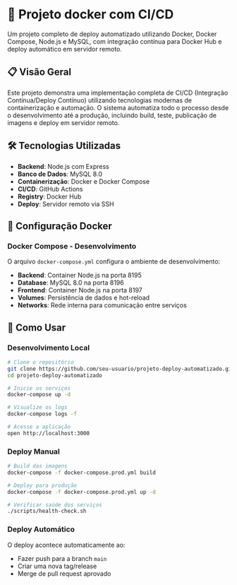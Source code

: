 # 🚀 Projeto docker com CI/CD

Um projeto completo de deploy automatizado utilizando Docker, Docker Compose, Node.js e MySQL, com integração contínua para Docker Hub e deploy automático em servidor remoto.

## 📋 Visão Geral

Este projeto demonstra uma implementação completa de CI/CD (Integração Contínua/Deploy Contínuo) utilizando tecnologias modernas de containerização e automação. O sistema automatiza todo o processo desde o desenvolvimento até a produção, incluindo build, teste, publicação de imagens e deploy em servidor remoto.

## 🛠️ Tecnologias Utilizadas

- **Backend**: Node.js com Express
- **Banco de Dados**: MySQL 8.0
- **Containerização**: Docker e Docker Compose
- **CI/CD**: GitHub Actions
- **Registry**: Docker Hub
- **Deploy**: Servidor remoto via SSH

## 🐳 Configuração Docker

### Docker Compose - Desenvolvimento

O arquivo `docker-compose.yml` configura o ambiente de desenvolvimento:

- **Backend**: Container Node.js na porta 8195
- **Database**: MySQL 8.0 na porta 8196
- **Frontend**: Container Node.js na porta 8197
- **Volumes**: Persistência de dados e hot-reload
- **Networks**: Rede interna para comunicação entre serviços


## 🎯 Como Usar

### Desenvolvimento Local

```bash
# Clone o repositório
git clone https://github.com/seu-usuario/projeto-deploy-automatizado.git
cd projeto-deploy-automatizado

# Inicie os serviços
docker-compose up -d

# Visualize os logs
docker-compose logs -f

# Acesse a aplicação
open http://localhost:3000
```

### Deploy Manual

```bash
# Build das imagens
docker-compose -f docker-compose.prod.yml build

# Deploy para produção
docker-compose -f docker-compose.prod.yml up -d

# Verificar saúde dos serviços
./scripts/health-check.sh
```

### Deploy Automático

O deploy acontece automaticamente ao:

- Fazer push para a branch `main`
- Criar uma nova tag/release
- Merge de pull request aprovado
